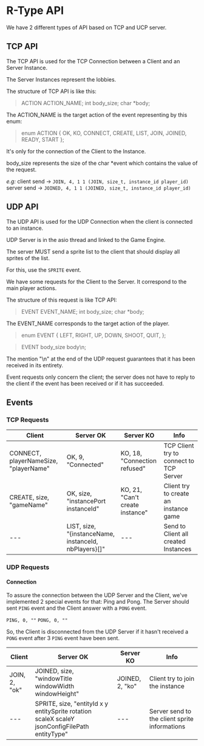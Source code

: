 # R-Type API

We have 2 different types of API based on TCP and UCP server.

## TCP API

The TCP API is used for the TCP Connection between a Client and an Server Instance.

The Server Instances represent the lobbies.

The structure of TCP API is like this:
> ACTION ACTION_NAME;
int body_size;
char *body;

The ACTION_NAME is the target action of the event representing by this enum:

> enum  ACTION
> {
	OK,
	KO,
	CONNECT,
	CREATE,
	LIST,
	JOIN,
	JOINED,
	READY,
	START
};

It's only for the connection of the Client to the Instance.

body_size represents the size of the char *event which contains the value of the request.

*e.g:*
client send -> `JOIN, 4, 1 1 (JOIN, size_t, instance_id player_id)`
server send -> `JOINED, 4, 1 1 (JOINED, size_t, instance_id player_id)`

## UDP API

The UDP API is used for the UDP Connection when the client is connected to an instance.

UDP Server is in the asio thread and linked to the Game Engine.

The server MUST send a sprite list to the client that should display all sprites of the list.

For this, use the `SPRITE` event.

We have some requests for the Client to the Server.
It correspond to the main player actions.

The structure of this request is like TCP API:
> EVENT EVENT_NAME;
int body_size;
char *body;

The EVENT_NAME corresponds to the target action of the player.

> enum  EVENT
> {
	LEFT,
	RIGHT,
	UP,
	DOWN,
	SHOOT,
	QUIT,
};

> EVENT body_size body\n;

The mention "\n" at the end of the UDP request guarantees that it has been received in its entirety.

Event requests only concern the client; the server does not have to reply to the client if the event has been received or if it has succeeded.

## Events

### TCP Requests

|Client|Server OK|Server KO|Info|
|---|---|---|---|
|CONNECT, playerNameSize, "playerName"|OK, 9,<br> "Connected"|KO, 18,<br> "Connection refused"| TCP Client try to connect to TCP Server |
|CREATE, size,<br> "gameName"|OK, size,<br> "instancePort instanceId"|KO, 21,<br> "Can't create instance"|Client try to create an instance game|
|---|LIST, size,<br> "{instanceName, instanceId, nbPlayers}[]"|---|Send to Client all created Instances|

### UDP Requests

#### Connection
To assure the connection between the UDP Server and the Client, we've implemented 2 special events for that: Ping and Pong.
The Server should sent `PING` event and the Client answer with a `PONG` event.

`PING, 0, ""`
`PONG, 0, ""`

So, the Client is disconnected from the UDP Server if it hasn't received a `PONG` event after 3 `PING` event have been sent.

|Client|Server OK|Server KO|Info|
|---|---|---|---|
|JOIN, 2, "ok"|JOINED, size, "windowTitle windowWidth windowHeight"|JOINED, 2, "ko"|Client try to join the instance|
|---|SPRITE, size, "entityId x y entitySprite rotation scaleX scaleY jsonConfigFilePath entityType"|---|Server send to the client sprite informations|
